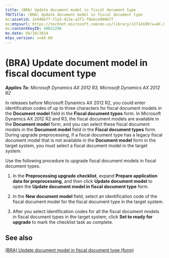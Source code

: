 ```yaml
---
title: (BRA) Update document model in fiscal document type
TOCTitle: (BRA) Update document model in fiscal document type
ms:assetid: 2e946677-71a3-412e-a3f1-f8ebce990b7f
ms:mtpsurl: https://technet.microsoft.com/en-us/library/JJ714189(v=AX.60)
ms:contentKeyID: 49651298
ms.date: 04/18/2014
mtps_version: v=AX.60
---
```


# (BRA) Update document model in fiscal document type 


_**Applies To:** Microsoft Dynamics AX 2012 R3, Microsoft Dynamics AX 2012 R2_

In releases before Microsoft Dynamics AX 2012 R2, you could enter identification codes of up to three characters for fiscal document models in the **Document model** field in the **Fiscal document types** form. In Microsoft Dynamics AX 2012 R2 and R3, the fiscal document models are available in the **Document model** form, and you can select these fiscal document models in the **Document model** field in the **Fiscal document types** form. During upgrade preprocessing, if a fiscal document type has a legacy fiscal document model that is not available in the **Document model** form in the target system, you must select a fiscal document model in the target system.

Use the following procedure to upgrade fiscal document models in fiscal document types.

1.  In the **Preprocessing upgrade checklist**, expand **Prepare application data for preprocessing**, and then click **Update document model** to open the **Update document model in fiscal document type** form.

2.  In the **New document model** field, select an identification code of the fiscal document model for the fiscal document type in the target system.

3.  After you select identification codes for all the fiscal document models in fiscal document types in the target system, click **Set to ready for upgrade** to mark the checklist task as complete.

## See also

[(BRA) Update document model in fiscal document type (form)](https://technet.microsoft.com/en-us/library/jj713624\(v=ax.60\))

  


